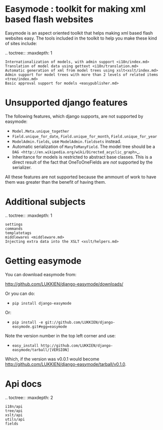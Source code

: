 Easymode : toolkit for making xml based flash websites
======================================================

Easymode is an aspect oriented toolkit that helps making xml based flash websites easy.
The tools included in the toolkit to help you make these kind of sites include:

.. toctree::
   :maxdepth: 1

    Internationalization of models, with admin support <i18n/index.md>
    Translation of model data using gettext <i18n/translation.md>
    Automatic generation of xml from model trees using xslt<xslt/index.md>
    Admin support for model trees with more than 2 levels of related items <tree/index.md>
    Basic approval support for models <easypublisher.md>
    
Unsupported django features
===========================

The following features, which django supports, are not supported by easymode:

- ``Model.Meta.unique_together``
- ``Field.unique_for_date``, ``Field.unique_for_month``, ``Field.unique_for_year``
- ``ModelAdmin.fields``, use ``ModelAdmin.fieldsets`` instead.
- Automatic serialization of ``ManyToManyField``. The model tree should 
be a `DAG <http://en.wikipedia.org/wiki/Directed_acyclic_graph>`_.
- Inheritance for models is restricted to abstract base classes. 
This is a direct result of the fact that OneToOneFields are *not* supported by
the serializer.

All these features are not supported because the ammount of work to have them was greater than the benefit of having them.

Additional subjects
===================

.. toctree::
    :maxdepth: 1
    
    settings
    commands
    templatetags
    middlewares <middleware.md>
    Injecting extra data into the XSLT <xslt/helpers.md>

Getting easymode
================

You can download easymode from:

http://github.com/LUKKIEN/django-easymode/downloads/

Or you can do:

- ``pip install django-easymode``

Or:
- ``pip install -e git://github.com/LUKKIEN/django-easymode.git#egg=easymode``

Note the version number in the top left corner and use:

- ``easy_install http://github.com/LUKKIEN/django-easymode/tarball/[VERSION]``

Which, if the version was v0.0.1 would become http://github.com/LUKKIEN/django-easymode/tarball/v0.1.0.

Api docs
========

.. toctree::
    :maxdepth: 2

    i18n/api
    tree/api
    xslt/api
    utils/api
    fields    
    